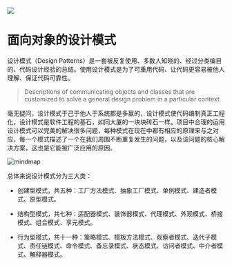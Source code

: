 ![](https://cdn-images-1.medium.com/max/2000/1*Vv0HNvRhU0ihKVaBIpDUww.jpeg)

# 面向对象的设计模式

设计模式（Design Patterns）是一套被反复使用、多数人知晓的、经过分类编目的、代码设计经验的总结。使用设计模式是为了可重用代码、让代码更容易被他人理解、保证代码可靠性。

> Descriptions of communicating objects and classes that are customized to solve a general design problem in a particular context.

毫无疑问，设计模式于己于他人于系统都是多赢的，设计模式使代码编制真正工程化，设计模式是软件工程的基石，如同大厦的一块块砖石一样。项目中合理的运用设计模式可以完美的解决很多问题，每种模式在现在中都有相应的原理来与之对应，每一个模式描述了一个在我们周围不断重复发生的问题，以及该问题的核心解决方案，这也是它能被广泛应用的原因。

![mindmap](https://i.postimg.cc/zBSqCMPZ/Design-Patterns.png)

总体来说设计模式分为三大类：

- 创建型模式，共五种：工厂方法模式、抽象工厂模式、单例模式、建造者模式、原型模式。

- 结构型模式，共七种：适配器模式、装饰器模式、代理模式、外观模式、桥接模式、组合模式、享元模式。

- 行为型模式，共十一种：策略模式、模板方法模式、观察者模式、迭代子模式、责任链模式、命令模式、备忘录模式、状态模式、访问者模式、中介者模式、解释器模式。
